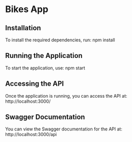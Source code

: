 # Bikes App

## Installation

To install the required dependencies, run:
npm install

## Running the Application

To start the application, use:
npm start

## Accessing the API

Once the application is running, you can access the API at:
http://localhost:3000/

## Swagger Documentation

You can view the Swagger documentation for the API at:
http://localhost:3000/api
